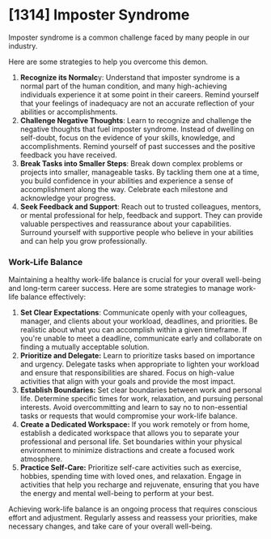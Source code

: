 # [1314] Imposter Syndrome

Imposter syndrome is a common challenge faced by many people in our industry.

Here are some strategies to help you overcome this demon.

1. **Recognize its Normalc**y: Understand that imposter syndrome is a normal part of the human condition, and many high-achieving individuals experience it at some point in their careers. Remind yourself that your feelings of inadequacy are not an accurate reflection of your abilities or accomplishments.
2. **Challenge Negative Thoughts**: Learn to recognize and challenge the negative thoughts that fuel imposter syndrome. Instead of dwelling on self-doubt, focus on the evidence of your skills, knowledge, and accomplishments. Remind yourself of past successes and the positive feedback you have received.
3. **Break Tasks into Smaller Steps**: Break down complex problems or projects into smaller, manageable tasks. By tackling them one at a time, you build confidence in your abilities and experience a sense of accomplishment along the way. Celebrate each milestone and acknowledge your progress.
4. **Seek Feedback and Support**: Reach out to trusted colleagues, mentors, or mental professional for help, feedback and support. They can provide valuable perspectives and reassurance about your capabilities. Surround yourself with supportive people who believe in your abilities and can help you grow professionally.

### Work-Life Balance

Maintaining a healthy work-life balance is crucial for your overall well-being and long-term career success. Here are some strategies to manage work-life balance effectively:

1. **Set Clear Expectations**: Communicate openly with your colleagues, manager, and clients about your workload, deadlines, and priorities. Be realistic about what you can accomplish within a given timeframe. If you're unable to meet a deadline, communicate early and collaborate on finding a mutually acceptable solution.
2. **Prioritize and Delegate:** Learn to prioritize tasks based on importance and urgency. Delegate tasks when appropriate to lighten your workload and ensure that responsibilities are shared. Focus on high-value activities that align with your goals and provide the most impact.
3. **Establish Boundaries:** Set clear boundaries between work and personal life. Determine specific times for work, relaxation, and pursuing personal interests. Avoid overcommitting and learn to say no to non-essential tasks or requests that would compromise your work-life balance.
4. **Create a Dedicated Workspace:** If you work remotely or from home, establish a dedicated workspace that allows you to separate your professional and personal life. Set boundaries within your physical environment to minimize distractions and create a focused work atmosphere.
5. **Practice Self-Care:** Prioritize self-care activities such as exercise, hobbies, spending time with loved ones, and relaxation. Engage in activities that help you recharge and rejuvenate, ensuring that you have the energy and mental well-being to perform at your best.

Achieving work-life balance is an ongoing process that requires conscious effort and adjustment. Regularly assess and reassess your priorities, make necessary changes, and take care of your overall well-being.

